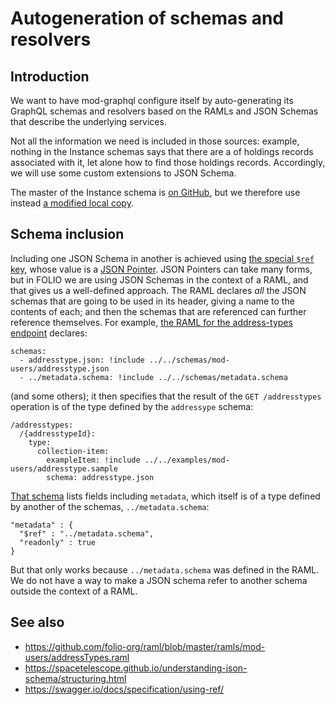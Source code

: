 # Autogeneration of schemas and resolvers


## Introduction

We want to have mod-graphql configure itself by auto-generating its GraphQL schemas and resolvers based on the RAMLs and JSON Schemas that describe the underlying services.

Not all the information we need is included in those sources:  example, nothing in the Instance schemas says that there are a  of holdings records associated with it, let alone how to find those holdings records. Accordingly, we will use some custom extensions to JSON Schema.

The master of the Instance schema is [on
GitHub](https://github.com/folio-org/mod-inventory/blob/master/ramls/instance.json),
but we therefore use instead [a modified local copy](inputs/instance.json).


## Schema inclusion

Including one JSON Schema in another is achieved using [the special `$ref` key](https://spacetelescope.github.io/understanding-json-schema/structuring.html), whose value is a [JSON Pointer](https://tools.ietf.org/html/rfc6901). JSON Pointers can take many forms, but in FOLIO we are using JSON Schemas in the context of a RAML, and that gives us a well-defined approach. The RAML declares _all_ the JSON schemas that are going to be used in its header, giving a name to the contents of each; and then the schemas that are referenced can further reference themselves. For example, [the RAML for the address-types endpoint](https://github.com/folio-org/raml/blob/master/ramls/mod-users/addressTypes.raml) declares:

	schemas:
	  - addresstype.json: !include ../../schemas/mod-users/addresstype.json
	  - ../metadata.schema: !include ../../schemas/metadata.schema

(and some others); it then specifies that the result of the `GET /addresstypes` operation is of the type defined by the `addressype` schema:

	/addresstypes:
	  /{addresstypeId}:
	    type:
	      collection-item:
	        exampleItem: !include ../../examples/mod-users/addresstype.sample
	        schema: addresstype.json

[That schema](https://github.com/folio-org/raml/blob/master/ramls/mod-users/addressTypes.raml) lists fields including `metadata`, which itself is of a type defined by another of the schemas, `../metadata.schema`:

	"metadata" : {
	  "$ref" : "../metadata.schema",
	  "readonly" : true
	}

But that only works because `../metadata.schema` was defined in the RAML. We do not have a way to make a JSON schema refer to another schema outside the context of a RAML.


## See also

* https://github.com/folio-org/raml/blob/master/ramls/mod-users/addressTypes.raml
* https://spacetelescope.github.io/understanding-json-schema/structuring.html
* https://swagger.io/docs/specification/using-ref/

